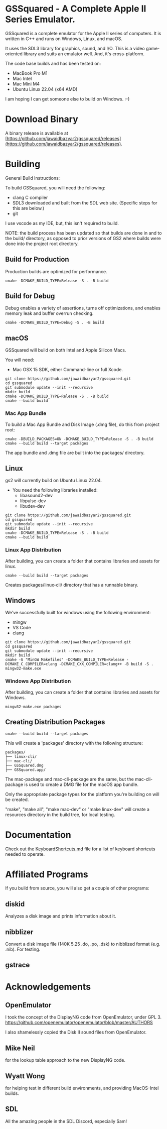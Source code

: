 # GSSquared - A Complete Apple II Series Emulator.

GSSquared is a complete emulator for the Apple II series of computers. It is written in C++ and runs on Windows, Linux, and macOS.

It uses the SDL3 library for graphics, sound, and I/O. This is a video game-oriented library and suits an emulator well. And, it's cross-platform.

The code base builds and has been tested on:
* MacBook Pro M1
* Mac Intel
* Mac Mini M4
* Ubuntu Linux 22.04 (x64 AMD)

I am hoping I can get someone else to build on Windows. :-)

# Download Binary

A binary release is available at [https://github.com/jawaidbazyar2/gssquared/releases](https://github.com/jawaidbazyar2/gssquared/releases).

# Building

General Build Instructions:

To build GSSquared, you will need the following:
* clang C compiler
* SDL3 downloaded and built from the SDL web site. (Specific steps for this are below.)
* git

I use vscode as my IDE, but, this isn't required to build.

NOTE: the build process has been updated so that builds are done in and to the build/ directory, as opposed to prior versions of GS2 where builds were done into the project root directory.

## Build for Production

Production builds are optimized for performance.

```
cmake -DCMAKE_BUILD_TYPE=Release -S . -B build
```

## Build for Debug

Debug enables a variety of assertions, turns off optimizations, and enables memory leak and buffer overrun checking.

```
cmake -DCMAKE_BUILD_TYPE=Debug -S . -B build
```

## macOS

GSSquared will build on both Intel and Apple Silicon Macs.

You will need:
* Mac OSX 15 SDK, either Command-line or full Xcode.

```
git clone https://github.com/jawaidbazyar2/gssquared.git
cd gssquared
git submodule update --init --recursive
mkdir build
cmake -DCMAKE_BUILD_TYPE=Release -S . -B build
cmake --build build
```

### Mac App Bundle

To build a Mac App Bundle and Disk Image (.dmg file), do this from project root:
```
cmake -DBUILD_PACKAGES=ON -DCMAKE_BUILD_TYPE=Release -S . -B build
cmake --build build --target packages
```

 The app bundle and .dmg file are built into the packages/ directory.


## Linux

gs2 will currently build on Ubuntu Linux 22.04.

* You need the following libraries installed:
    * libasound2-dev
    * libpulse-dev
    * libudev-dev

```
git clone https://github.com/jawaidbazyar2/gssquared.git
cd gssquared
git submodule update --init --recursive
mkdir build
cmake -DCMAKE_BUILD_TYPE=Release -S . -B build
cmake --build build
```

### Linux App Distribution

After building, you can create a folder that contains libraries and assets for linux.

```
cmake --build build --target packages
```


Creates packages/linux-cli/ directory that has a runnable binary.

## Windows

We've successfully built for windows using the following environment:

* mingw
* VS Code
* clang

```
git clone https://github.com/jawaidbazyar2/gssquared.git
cd gssquared
git submodule update --init --recursive
mkdir build
cmake -G "MinGW Makefiles" -DCMAKE_BUILD_TYPE=Release -DCMAKE_C_COMPILER=clang -DCMAKE_CXX_COMPILER=clang++ -B build -S .
mingw32-make.exe
```

### Windows App Distribution

After building, you can create a folder that contains libraries and assets for Windows.

```
mingw32-make.exe packages
```


## Creating Distribution Packages

```
cmake --build build --target packages
```

This will create a 'packages' directory with the following structure:

```
packages/
├── linux-cli/
├── mac-cli/
├── GSSquared.dmg
├── GSSquared.app/
```

The mac-package and mac-cli-package are the same, but the mac-cli-package is used to create a DMG file for the macOS app bundle.

Only the appropriate package types for the platform you're building on will be created.

"make", "make all", "make mac-dev" or "make linux-dev" will create a resources directory in the build tree, for local testing.

# Documentation

Check out the [KeyboardShortcuts.md](Docs/KeyboardShortcuts.md) file for a list of keyboard shortcuts needed to operate.

# Affiliated Programs

If you build from source, you will also get a couple of other programs:

## diskid

Analyzes a disk image and prints information about it.

## nibblizer

Convert a disk image file (140K 5.25 .do, .po, .dsk) to nibblized format (e.g. .nib). For testing. 

## gstrace



# Acknowledgements

## OpenEmulator

I took the concept of the DisplayNG code from OpenEmulator, under GPL 3. 
https://github.com/openemulator/openemulator/blob/master/AUTHORS

I also shamelessly copied the Disk II sound files from OpenEmulator.

## Mike Neil

for the lookup table approach to the new DisplayNG code.

## Wyatt Wong

for helping test in different build environments, and providing MacOS-Intel builds.

## SDL

All the amazing people in the SDL Discord, especially Sam!
